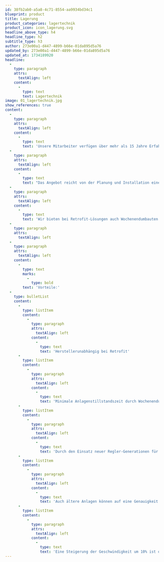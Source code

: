 ```yaml
---
id: 38fb2ab0-a5a8-4c71-8554-aa9934bd34c1
blueprint: product
title: Lagerung
product_categories: lagertechnik
product_icon: icon_lagerung.svg
headline_above_type: h4
headline_type: h2
subtitle_type: h3
author: 273e00a1-d447-4899-b66e-01da895d5a76
updated_by: 273e00a1-d447-4899-b66e-01da895d5a76
updated_at: 1734189920
headline:
  -
    type: paragraph
    attrs:
      textAlign: left
    content:
      -
        type: text
        text: Lagertechnik
image: 01_lagertechnik.jpg
show_references: true
content:
  -
    type: paragraph
    attrs:
      textAlign: left
    content:
      -
        type: text
        text: 'Unsere Mitarbeiter verfügen über mehr als 15 Jahre Erfahrung im Bereich Lagertechnik. Deshalb haben wir uns als verlässlicher Experte in diesem Sektor etabliert.'
  -
    type: paragraph
    attrs:
      textAlign: left
    content:
      -
        type: text
        text: "Das Angebot reicht von der Planung und Installation einer Neuanlage über die Modernisierung von bestehenden Maschinen bis hin zu Retrofit oder\_\_Wartungsarbeiten (mechanisch und elektrisch)."
  -
    type: paragraph
    attrs:
      textAlign: left
    content:
      -
        type: text
        text: 'Wir bieten bei Retrofit-Lösungen auch Wochenendumbauten an, um die Ausfallzeiten der Anlage auf ein Minimum zu reduzieren. Selbst ältere Anlagen können durch den Einsatz der neuen Frequenzreglergeneration eine schnelle und präzise Positionierung erreichen.'
  -
    type: paragraph
    attrs:
      textAlign: left
  -
    type: paragraph
    attrs:
      textAlign: left
    content:
      -
        type: text
        marks:
          -
            type: bold
        text: 'Vorteile:'
  -
    type: bulletList
    content:
      -
        type: listItem
        content:
          -
            type: paragraph
            attrs:
              textAlign: left
            content:
              -
                type: text
                text: 'Herstellerunabhängig bei Retrofit'
      -
        type: listItem
        content:
          -
            type: paragraph
            attrs:
              textAlign: left
            content:
              -
                type: text
                text: 'Minimale Anlagenstillstandszeit durch Wochenendumbauten'
      -
        type: listItem
        content:
          -
            type: paragraph
            attrs:
              textAlign: left
            content:
              -
                type: text
                text: 'Durch den Einsatz neuer Regler-Generationen für Umrichter kann eine schnelle und präzise Positionierung erreicht werden.'
      -
        type: listItem
        content:
          -
            type: paragraph
            attrs:
              textAlign: left
            content:
              -
                type: text
                text: 'Auch ältere Anlagen können auf eine Genauigkeit von 1/10 Millimeter justiert werden.'
      -
        type: listItem
        content:
          -
            type: paragraph
            attrs:
              textAlign: left
            content:
              -
                type: text
                text: 'Eine Steigerung der Geschwindigkeit um 10% ist ohne mechanische Umbauten möglich.'
---
```

